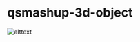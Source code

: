 # qsmashup-3d-object

![alttext](/ChristofSchwarz/qs-mashup-3d/blob/master/pic/3droom.gif?raw=true "Screenrec")

